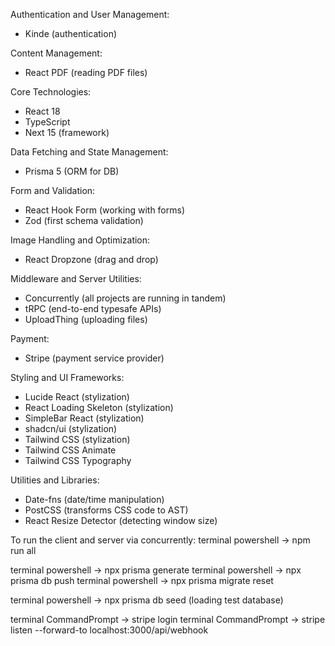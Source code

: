 Authentication and User Management:
- Kinde (authentication)

Content Management:
- React PDF (reading PDF files)

Core Technologies:
- React 18
- TypeScript
- Next 15 (framework)

Data Fetching and State Management:
- Prisma 5 (ORM for DB)

Form and Validation:
- React Hook Form (working with forms)
- Zod (first schema validation)

Image Handling and Optimization:
- React Dropzone (drag and drop)

Middleware and Server Utilities:
- Concurrently (all projects are running in tandem)
- tRPC (end-to-end typesafe APIs)
- UploadThing (uploading files)

Payment:
- Stripe (payment service provider)

Styling and UI Frameworks:
- Lucide React (stylization)
- React Loading Skeleton (stylization)
- SimpleBar React (stylization)
- shadcn/ui (stylization)
- Tailwind CSS (stylization)
- Tailwind CSS Animate
- Tailwind CSS Typography

Utilities and Libraries:
- Date-fns (date/time manipulation)
- PostCSS (transforms CSS code to AST)
- React Resize Detector (detecting window size)

To run the client and server via concurrently:
terminal powershell -> npm run all

terminal powershell -> npx prisma generate
terminal powershell -> npx prisma db push
terminal powershell -> npx prisma migrate reset

terminal powershell -> npx prisma db seed (loading test database)

terminal CommandPrompt -> stripe login
terminal CommandPrompt -> stripe listen --forward-to localhost:3000/api/webhook